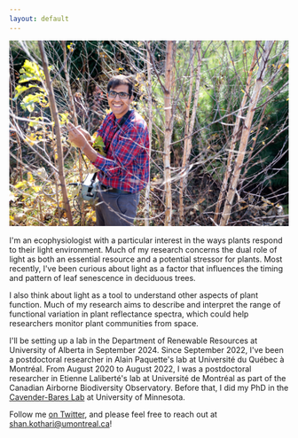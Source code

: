 ```yaml
---
layout: default
---
```

![](/Images/023_UMF-CedarCreek_10-18-2018.jpg)

I'm an ecophysiologist with a particular interest in the ways plants respond to their light environment. Much of my research concerns the dual role of light as both an essential resource and a potential stressor for plants. Most recently, I've been curious about light as a factor that influences the timing and pattern of leaf senescence in deciduous trees.

I also think about light as a tool to understand other aspects of plant function. Much of my research aims to describe and interpret the range of functional variation in plant reflectance spectra, which could help researchers monitor plant communities from space.

I'll be setting up a lab in the Department of Renewable Resources at University of Alberta in September 2024. Since September 2022, I've been a postdoctoral researcher in Alain Paquette's lab at Université du Québec à Montréal. From August 2020 to August 2022, I was a postdoctoral researcher in Etienne Laliberté's lab at Université de Montréal as part of the Canadian Airborne Biodiversity Observatory. Before that, I did my PhD in the [Cavender-Bares Lab](https://cbs.umn.edu/cavender-bares-lab/home) at University of Minnesota.

Follow me [on Twitter](https://twitter.com/ShanKothari), and please feel free to reach out at <shan.kothari@umontreal.ca>!
